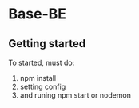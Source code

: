 # Base-BE



## Getting started
To started, must do:
1. npm install
2. setting config
3. and runing npm start or nodemon

